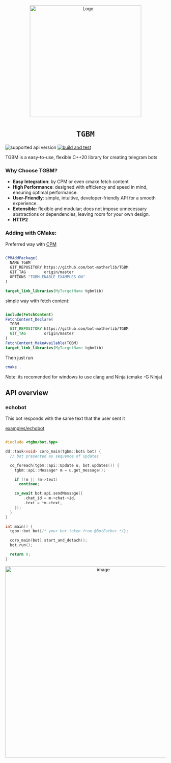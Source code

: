 
<div align="center">
  <img src="https://github.com/user-attachments/assets/c8ea401b-c4aa-4417-8f35-ebc9e1e9337f?s=200&v=4" width="350" alt="Logo"/>
  <h1><code>TGBM</code></h1>
</div>

![supported api version](https://img.shields.io/badge/%20API%20version-%208.1%20-brightgreen)
[![build and test](
https://github.com/bot-motherlib/TGBM/actions/workflows/CI_ubuntu.yaml/badge.svg?branch=master)](
https://github.com/bot-motherlib/TGBM/actions/workflows/CI_ubuntu.yaml)


TGBM is a easy-to-use, flexible C++20 library for creating telegram bots

### Why Choose TGBM?

- **Easy Integration**: by CPM or even cmake fetch content
- **High Performance**: designed with efficiency and speed in mind, ensuring optimal performance.  
- **User-Friendly**: simple, intuitive, developer-friendly API for a smooth experience.  
- **Extensible**: flexible and modular; does not impose unnecessary abstractions or dependencies, leaving room for your own design.
- **HTTP2**

### Adding with CMake:

Preferred way with [CPM](https://github.com/cpm-cmake/CPM.cmake)

```cmake

CPMAddPackage(
  NAME TGBM
  GIT_REPOSITORY https://github.com/bot-motherlib/TGBM
  GIT_TAG        origin/master
  OPTIONS "TGBM_ENABLE_EXAMPLES ON"
)

target_link_libraries(MyTargetName tgbmlib)

```

simple way with fetch content:

```cmake

include(FetchContent)
FetchContent_Declare(
  TGBM
  GIT_REPOSITORY https://github.com/bot-motherlib/TGBM
  GIT_TAG        origin/master
)
FetchContent_MakeAvailable(TGBM)
target_link_libraries(MyTargetName tgbmlib)

```

Then just run

```bash
cmake .
```
Note: its recomended for windows to use clang and Ninja (cmake -G Ninja)

## API overview

### echobot

This bot responds with the same text that the user sent it

[examples/echobot](https://github.com/bot-motherlib/TGBM/tree/master/examples/echobot)


```cpp

#include <tgbm/bot.hpp>

dd::task<void> coro_main(tgbm::bot& bot) {
  // bot presented as sequence of updates

  co_foreach(tgbm::api::Update u, bot.updates()) {
    tgbm::api::Message* m = u.get_message();

    if (!m || !m->text)
      continue;

    co_await bot.api.sendMessage({
        .chat_id = m->chat->id,
        .text = *m->text,
    });
  }
}

int main() {
  tgbm::bot bot{/* your bot token from @BotFather */};

  coro_main(bot).start_and_detach();
  bot.run();

  return 0;
}

```
<div align="center">
  <img src="https://github.com/user-attachments/assets/e3676389-e587-475c-bb25-6c6fd141a2ca" alt="image" width="600px">
</div>

